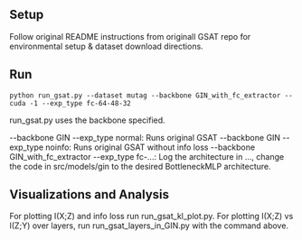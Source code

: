 ## Setup

Follow original README instructions from originall GSAT repo for environmental setup & dataset download directions.

## Run

```
python run_gsat.py --dataset mutag --backbone GIN_with_fc_extractor --cuda -1 --exp_type fc-64-48-32
```

run_gsat.py uses the backbone specified. 

--backbone GIN --exp_type normal: Runs original GSAT
--backbone GIN --exp_type noinfo: Runs original GSAT without info loss
--backbone GIN_with_fc_extractor --exp_type fc-...: Log the architecture in ..., change the code in src/models/gin to the desired BottleneckMLP architecture.

## Visualizations and Analysis

For plotting I(X;Z) and info loss run run_gsat_kl_plot.py. For plotting I(X;Z) vs I(Z;Y) over layers, run run_gsat_layers_in_GIN.py with the command above. 
